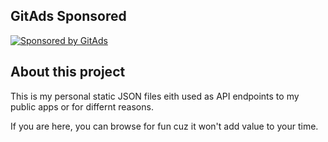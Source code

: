 ## GitAds Sponsored
[![Sponsored by GitAds](https://staging.gitads.dev/ad-serve/hotheadhacker?repo=json-data)](https://staging.gitads.dev/ad-track/hotheadhacker?repo=json-data)
<!-- GitAds-Verify: BR9UFA5EL8SLFZBT1JQEDK5IXLDYJ9GC -->
## About this project
This is my personal static JSON files eith used as API endpoints to my public apps or for differnt reasons.

If you are here, you can browse for fun cuz it won't add value to your time.
